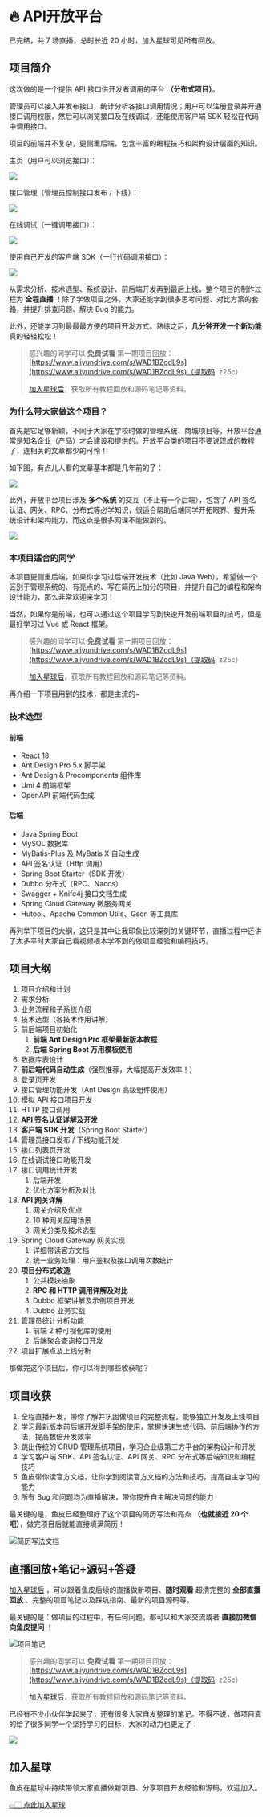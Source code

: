 # 🔥 API开放平台

已完结，共 7 场直播，总时长近 20 小时，加入星球可见所有回放。



## 项目简介

这次做的是一个提供 API 接口供开发者调用的平台 **（分布式项目）**。

管理员可以接入并发布接口，统计分析各接口调用情况；用户可以注册登录并开通接口调用权限，然后可以浏览接口及在线调试，还能使用客户端 SDK 轻松在代码中调用接口。

项目的前端并不复杂，更侧重后端，包含丰富的编程技巧和架构设计层面的知识。

主页（用户可以浏览接口）：

![](https://xingqiu-tuchuang-1256524210.cos.ap-shanghai.myqcloud.com/1/1673399530597-2748898e-9f88-4329-85fc-f7bcdba3ae8a-20230111115648959-20230111123136346.png)

接口管理（管理员控制接口发布 / 下线）：

![](https://xingqiu-tuchuang-1256524210.cos.ap-shanghai.myqcloud.com/1/1673399741446-9627305d-cd5e-4dbf-b51a-fc249d2206db-20230111115649247-20230111123136831.png)

在线调试（一键调用接口）：

![](https://xingqiu-tuchuang-1256524210.cos.ap-shanghai.myqcloud.com/1/1673399936177-ae0942ec-f0cc-4481-b101-b109e849b3be-20230111115649455-20230111123137336.png)

使用自己开发的客户端 SDK（一行代码调用接口）：

![](https://xingqiu-tuchuang-1256524210.cos.ap-shanghai.myqcloud.com/1/1673400021340-08220e8e-3aaf-4ca6-bdd6-c7165402151e-20230111115649702-20230111123137448.png)

从需求分析、技术选型、系统设计、前后端开发再到最后上线，整个项目的制作过程为 **全程直播** ！除了学做项目之外，大家还能学到很多思考问题、对比方案的套路，并提升排查问题、解决 Bug 的能力。

此外，还能学习到最最最方便的项目开发方式。熟练之后，**几分钟开发一个新功能** 真的轻轻松松！

> 感兴趣的同学可以 **免费试看** 第一期项目回放：[https://www.aliyundrive.com/s/WAD1BZodL9s](https://www.aliyundrive.com/s/WAD1BZodL9s)（提取码: z25c）
>
> [加入星球后](/加入星球.md)，获取所有教程回放和源码笔记等资料。



### 为什么带大家做这个项目？

首先是它足够新颖，不同于大家在学校时做的管理系统、商城项目等，开放平台通常是知名企业（产品）才会建设和提供的。开放平台类的项目不要说现成的教程了，连相关的文章都少的可怜！

如下图，有点儿人看的文章基本都是几年前的了：

![](https://xingqiu-tuchuang-1256524210.cos.ap-shanghai.myqcloud.com/1/1673320096281-17d8c09b-93c2-456c-b805-dace09605e7e-20230111115805410-20230111123137942.png)

此外，开放平台项目涉及 **多个系统** 的交互（不止有一个后端），包含了 API 签名认证、网关、RPC、分布式等必学知识，很适合帮助后端同学开拓眼界、提升系统设计和架构能力，而这点是很多网课不能做到的。

![](https://xingqiu-tuchuang-1256524210.cos.ap-shanghai.myqcloud.com/1/1673400300009-9d6c7262-d1e8-4484-8386-e1971a423b56-20230111115805577-20230111123138048.png)



### 本项目适合的同学

本项目更侧重后端，如果你学习过后端开发技术（比如 Java Web），希望做一个区别于管理系统的、有亮点的、写在简历上加分的项目，并提升自己的编程和架构设计能力，那么非常欢迎来学习！

当然，如果你是前端，也可以通过这个项目学习到快速开发前端项目的技巧，但是最好学习过 Vue 或 React 框架。

> 感兴趣的同学可以 **免费试看** 第一期项目回放：[https://www.aliyundrive.com/s/WAD1BZodL9s](https://www.aliyundrive.com/s/WAD1BZodL9s)（提取码: z25c）
>
> [加入星球后](/加入星球.md)，获取所有教程回放和源码笔记等资料。



再介绍一下项目用到的技术，都是主流的~



### 技术选型

#### 前端

- React 18
- Ant Design Pro 5.x 脚手架
- Ant Design & Procomponents 组件库
- Umi 4 前端框架
- OpenAPI 前端代码生成



#### 后端

- Java Spring Boot
- MySQL 数据库
- MyBatis-Plus 及 MyBatis X 自动生成
- API 签名认证（Http 调用）
- Spring Boot Starter（SDK 开发）
- Dubbo 分布式（RPC、Nacos）
- Swagger + Knife4j 接口文档生成
- Spring Cloud Gateway 微服务网关
- Hutool、Apache Common Utils、Gson 等工具库



再列举下项目的大纲，这只是其中让我印象比较深刻的关键环节，直播过程中还讲了太多平时大家自己看视频根本学不到的做项目经验和编码技巧。



## 项目大纲

1. 项目介绍和计划
2. 需求分析
3. 业务流程和子系统介绍
4. 技术选型（各技术作用讲解）
5. 前后端项目初始化
   1. **前端 Ant Design Pro 框架最新版本教程**
   2. **后端 Spring Boot 万用模板使用**
6. 数据库表设计
7. **前后端代码自动生成**（强烈推荐，大幅提高开发效率！）
8. 登录页开发
9. 接口管理功能开发（Ant Design 高级组件使用）
10. 模拟 API 接口项目开发
11. HTTP 接口调用
12. **API 签名认证详解及开发**
13. **客户端 SDK 开发**（Spring Boot Starter）
14. 管理员接口发布 / 下线功能开发
15. 接口列表页开发
16. 在线调试接口功能开发
17. 接口调用统计开发
    1. 后端开发
    2. 优化方案分析及对比
18. **API 网关详解**
    1. 网关介绍及优点
    2. 10 种网关应用场景
    3. 网关分类及技术选型
19. Spring Cloud Gateway 网关实现
    1. 详细带读官方文档
    2. 统一业务处理：用户鉴权及接口调用次数统计
20. **项目分布式改造**
    1. 公共模块抽象
    2. **RPC 和 HTTP 调用详解及对比**
    3. Dubbo 框架讲解及示例项目开发
    4. Dubbo 业务实战
21. 管理员统计分析功能
    1. 前端 2 种可视化库的使用
    2. 后端聚合查询接口开发
22. 项目扩展点及上线分析



那做完这个项目后，你可以得到哪些收获呢？



## 项目收获

1. 全程直播开发，带你了解并巩固做项目的完整流程，能够独立开发及上线项目
2. 学习最新版本前后端开发脚手架的使用，掌握快速生成代码、前后端协作的方法，提高数倍开发效率
3. 跳出传统的 CRUD 管理系统项目，学习企业级第三方平台的架构设计和开发
4. 学习客户端 SDK、API 签名认证、API 网关、RPC 分布式等后端知识和编程技巧
5. 鱼皮带你读官方文档，让你学到阅读官方文档的方法和技巧，提高自主学习的能力
6. 所有 Bug 和问题均为直播解决，带你提升自主解决问题的能力



最关键的是，鱼皮已经整理好了这个项目的简历写法和亮点 **（也就接近 20 个吧）**，做完项目后就能直接填满简历！

![简历写法文档](https://xingqiu-tuchuang-1256524210.cos.ap-shanghai.myqcloud.com/1/image-20230111121050285.png)




## 直播回放+笔记+源码+答疑

[加入星球后](/加入星球.md) ，可以跟着鱼皮后续的直播做新项目、**随时观看** 超清完整的 **全部直播回放** 、完整的项目笔记以及踩坑指南、最新的项目源码等。

最关键的是：做项目的过程中，有任何问题，都可以和大家交流或者 **直接加微信向鱼皮提问** ！

![项目笔记](https://xingqiu-tuchuang-1256524210.cos.ap-shanghai.myqcloud.com/1/image-20230111121306473.png)

> 感兴趣的同学可以 **免费试看** 第一期项目回放：[https://www.aliyundrive.com/s/WAD1BZodL9s](https://www.aliyundrive.com/s/WAD1BZodL9s)（提取码: z25c）
>
> [加入星球后](/加入星球.md)，获取所有教程回放和源码笔记等资料。



已经有不少小伙伴学起来了，还有很多大家自发整理的笔记。不得不说，做项目真的给了很多同学一个坚持学习的目标，大家的动力也更足了：

![](https://xingqiu-tuchuang-1256524210.cos.ap-shanghai.myqcloud.com/1/image-20230111121645038.png)



## 加入星球

鱼皮在星球中持续带领大家直播做新项目、分享项目开发经验和源码，欢迎加入。

[👉🏻 点此加入星球](/加入星球.md)

